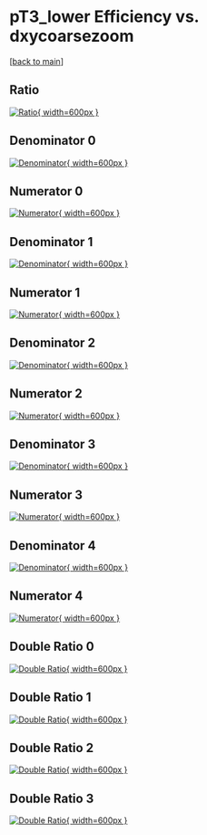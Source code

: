 # pT3_lower Efficiency vs. dxycoarsezoom

[[back to main](./)]



## Ratio

[![Ratio](../mtv/var/pT3_lower_base_13_1_eff_dxycoarsezoom.png){ width=600px }](../mtv/var/pT3_lower_base_13_1_eff_dxycoarsezoom.pdf)

## Denominator 0

[![Denominator](../mtv/den/pT3_lower_base_13_1_eff_dxycoarsezoom_den0.png){ width=600px }](../mtv/den/pT3_lower_base_13_1_eff_dxycoarsezoom_den0.pdf)

## Numerator 0

[![Numerator](../mtv/num/pT3_lower_base_13_1_eff_dxycoarsezoom_num0.png){ width=600px }](../mtv/num/pT3_lower_base_13_1_eff_dxycoarsezoom_num0.pdf)

## Denominator 1

[![Denominator](../mtv/den/pT3_lower_base_13_1_eff_dxycoarsezoom_den1.png){ width=600px }](../mtv/den/pT3_lower_base_13_1_eff_dxycoarsezoom_den1.pdf)

## Numerator 1

[![Numerator](../mtv/num/pT3_lower_base_13_1_eff_dxycoarsezoom_num1.png){ width=600px }](../mtv/num/pT3_lower_base_13_1_eff_dxycoarsezoom_num1.pdf)

## Denominator 2

[![Denominator](../mtv/den/pT3_lower_base_13_1_eff_dxycoarsezoom_den2.png){ width=600px }](../mtv/den/pT3_lower_base_13_1_eff_dxycoarsezoom_den2.pdf)

## Numerator 2

[![Numerator](../mtv/num/pT3_lower_base_13_1_eff_dxycoarsezoom_num2.png){ width=600px }](../mtv/num/pT3_lower_base_13_1_eff_dxycoarsezoom_num2.pdf)

## Denominator 3

[![Denominator](../mtv/den/pT3_lower_base_13_1_eff_dxycoarsezoom_den3.png){ width=600px }](../mtv/den/pT3_lower_base_13_1_eff_dxycoarsezoom_den3.pdf)

## Numerator 3

[![Numerator](../mtv/num/pT3_lower_base_13_1_eff_dxycoarsezoom_num3.png){ width=600px }](../mtv/num/pT3_lower_base_13_1_eff_dxycoarsezoom_num3.pdf)

## Denominator 4

[![Denominator](../mtv/den/pT3_lower_base_13_1_eff_dxycoarsezoom_den4.png){ width=600px }](../mtv/den/pT3_lower_base_13_1_eff_dxycoarsezoom_den4.pdf)

## Numerator 4

[![Numerator](../mtv/num/pT3_lower_base_13_1_eff_dxycoarsezoom_num4.png){ width=600px }](../mtv/num/pT3_lower_base_13_1_eff_dxycoarsezoom_num4.pdf)

## Double Ratio 0

[![Double Ratio](../mtv/ratio/pT3_lower_base_13_1_eff_dxycoarsezoom_ratio0.png){ width=600px }](../mtv/ratio/pT3_lower_base_13_1_eff_dxycoarsezoom_ratio0.pdf)

## Double Ratio 1

[![Double Ratio](../mtv/ratio/pT3_lower_base_13_1_eff_dxycoarsezoom_ratio1.png){ width=600px }](../mtv/ratio/pT3_lower_base_13_1_eff_dxycoarsezoom_ratio1.pdf)

## Double Ratio 2

[![Double Ratio](../mtv/ratio/pT3_lower_base_13_1_eff_dxycoarsezoom_ratio2.png){ width=600px }](../mtv/ratio/pT3_lower_base_13_1_eff_dxycoarsezoom_ratio2.pdf)

## Double Ratio 3

[![Double Ratio](../mtv/ratio/pT3_lower_base_13_1_eff_dxycoarsezoom_ratio3.png){ width=600px }](../mtv/ratio/pT3_lower_base_13_1_eff_dxycoarsezoom_ratio3.pdf)

